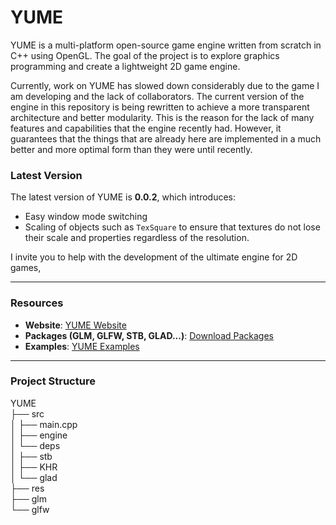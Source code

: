# YUME

YUME is a multi-platform open-source game engine written from scratch in C++ using OpenGL. The goal of the project is to explore graphics programming and create a lightweight 2D game engine. 

Currently, work on YUME has slowed down considerably due to the game I am developing and the lack of collaborators. The current version of the engine in this repository is being rewritten to achieve a more transparent architecture and better modularity. This is the reason for the lack of many features and capabilities that the engine recently had. However, it guarantees that the things that are already here are implemented in a much better and more optimal form than they were until recently.

### Latest Version

The latest version of YUME is **0.0.2**, which introduces:
- Easy window mode switching
- Scaling of objects such as `TexSquare` to ensure that textures do not lose their scale and properties regardless of the resolution.

I invite you to help with the development of the ultimate engine for 2D games, 

---

### Resources

- **Website**: [YUME Website](https://autoselff.com/games/yume.html)
- **Packages (GLM, GLFW, STB, GLAD...)**: [Download Packages](https://github.com/autoselff/autoselff/releases/download/v0.9.2/YUME-packages.zip)
- **Examples**: [YUME Examples](https://github.com/autoselff/YUME/tree/main/examples)

---

### Project Structure
YUME<br>
├── src<br>
│   ├── main.cpp<br>
│   ├── engine<br>
│   └── deps<br>
│       ├── stb<br>
│       ├── KHR<br>
│       └── glad<br>
├── res<br>
├── glm<br>
└── glfw<br>
